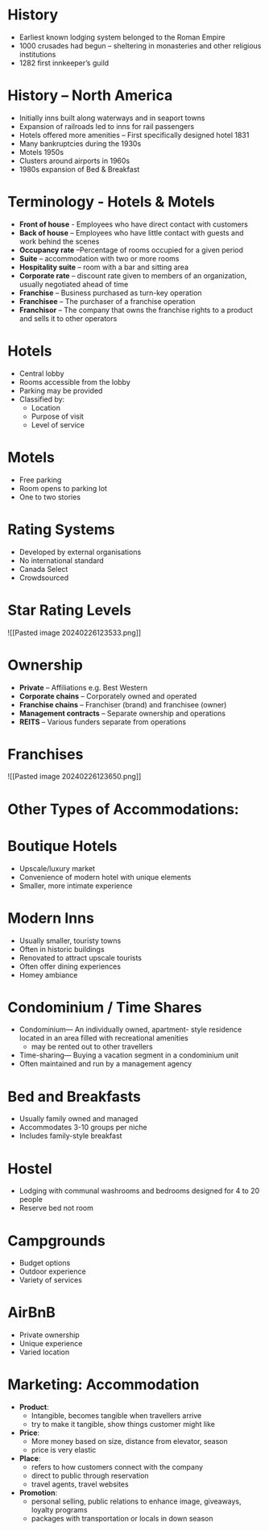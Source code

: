 # History
- Earliest known lodging system belonged to the Roman Empire
- 1000 crusades had begun – sheltering in monasteries and other religious institutions
- 1282 first innkeeper’s guild

# History – North America
- Initially inns built along waterways and in seaport towns
- Expansion of railroads led to inns for rail passengers
- Hotels offered more amenities – First specifically designed hotel 1831
- Many bankruptcies during the 1930s
- Motels 1950s
- Clusters around airports in 1960s
- 1980s expansion of Bed & Breakfast

# Terminology - Hotels & Motels
- **Front of house** - Employees who have direct contact with customers
- **Back of house** – Employees who have little contact with guests and work behind the scenes
- **Occupancy rate** –Percentage of rooms occupied for a given period
- **Suite** – accommodation with two or more rooms
- **Hospitality suite** – room with a bar and sitting area
- **Corporate rate** – discount rate given to members of an organization, usually negotiated ahead of time
- **Franchise** – Business purchased as turn-key operation
- **Franchisee** – The purchaser of a franchise operation
- **Franchisor** – The company that owns the franchise rights to a product and sells it to other operators

# Hotels 
- Central lobby
- Rooms accessible from the lobby
- Parking may be provided
- Classified by:
	- Location
	- Purpose of visit
	- Level of service

# Motels
- Free parking
- Room opens to parking lot
- One to two stories

# Rating Systems
- Developed by external organisations
- No international standard
- Canada Select
- Crowdsourced

# Star Rating Levels
![[Pasted image 20240226123533.png]]

# Ownership
- **Private** – Affiliations e.g. Best Western
- **Corporate chains** – Corporately owned and operated
- **Franchise chains** – Franchiser (brand) and franchisee (owner)
- **Management contracts** – Separate ownership and operations
- **REITS** – Various funders separate from operations

# Franchises
![[Pasted image 20240226123650.png]]

# Other Types of Accommodations: 

# Boutique Hotels
- Upscale/luxury market
- Convenience of modern hotel with unique elements
- Smaller, more intimate experience

# Modern Inns
- Usually smaller, touristy towns
- Often in historic buildings
- Renovated to attract upscale tourists
- Often offer dining experiences
- Homey ambiance

# Condominium / Time Shares
- Condominium— An individually owned, apartment- style residence located in an area filled with recreational amenities
	- may be rented out to other travellers
- Time-sharing— Buying a vacation segment in a condominium unit
- Often maintained and run by a management agency

# Bed and Breakfasts
- Usually family owned and managed
- Accommodates 3-10 groups per niche
- Includes family-style breakfast

# Hostel
- Lodging with communal washrooms and bedrooms designed for 4 to 20 people
- Reserve bed not room

# Campgrounds
- Budget options
- Outdoor experience
- Variety of services

# AirBnB
- Private ownership
- Unique experience
- Varied location

# Marketing: Accommodation
- **Product**: 
	- Intangible, becomes tangible when travellers arrive
	- try to make it tangible, show things customer might like
- **Price**: 
	- More money based on size, distance from elevator, season
	- price is very elastic
- **Place**: 
	- refers to how customers connect with the company
	- direct to public through reservation
	- travel agents, travel websites
- **Promotion**: 
	- personal selling, public relations to enhance image, giveaways, loyalty programs
	- packages with transportation or locals in down season
